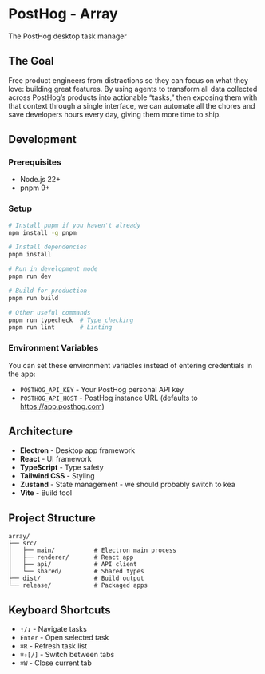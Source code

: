 # PostHog - Array

The PostHog desktop task manager

## The Goal

Free product engineers from distractions so they can focus on what they love: building great features. By using agents to transform all data collected across PostHog’s products into actionable “tasks,” then exposing them with that context through a single interface, we can automate all the chores and save developers hours every day, giving them more time to ship.

## Development

### Prerequisites

- Node.js 22+
- pnpm 9+

### Setup

```bash
# Install pnpm if you haven't already
npm install -g pnpm

# Install dependencies
pnpm install

# Run in development mode
pnpm run dev

# Build for production
pnpm run build

# Other useful commands
pnpm run typecheck  # Type checking
pnpm run lint       # Linting
```

### Environment Variables

You can set these environment variables instead of entering credentials in the app:

- `POSTHOG_API_KEY` - Your PostHog personal API key
- `POSTHOG_API_HOST` - PostHog instance URL (defaults to https://app.posthog.com)

## Architecture

- **Electron** - Desktop app framework
- **React** - UI framework
- **TypeScript** - Type safety
- **Tailwind CSS** - Styling
- **Zustand** - State management - we should probably switch to kea
- **Vite** - Build tool

## Project Structure

```
array/
├── src/
│   ├── main/           # Electron main process
│   ├── renderer/       # React app
│   ├── api/            # API client
│   └── shared/         # Shared types
├── dist/               # Build output
└── release/            # Packaged apps
```

## Keyboard Shortcuts

- `↑/↓` - Navigate tasks
- `Enter` - Open selected task
- `⌘R` - Refresh task list
- `⌘⇧[/]` - Switch between tabs
- `⌘W` - Close current tab